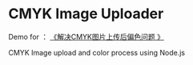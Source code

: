 # CMYK Image Uploader

Demo for ： [《解决CMYK图片上传后偏色问题 》](http://blog.yourtion.com/solve-cmyk-image-upload-problem.html)

CMYK Image upload and color process using Node.js


